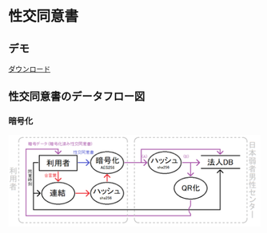 # 性交同意書
## デモ  
[ダウンロード](https://github.com/hiratatomotaka/sex_agree/archive/refs/heads/main.zip)

## 性交同意書のデータフロー図
### 暗号化
![](./src/dfd_enc.png)
